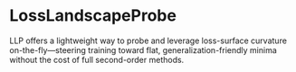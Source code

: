 # LossLandscapeProbe
LLP offers a lightweight way to probe and leverage loss-surface curvature on-the-fly—steering training toward flat, generalization-friendly minima without the cost of full second-order methods.
